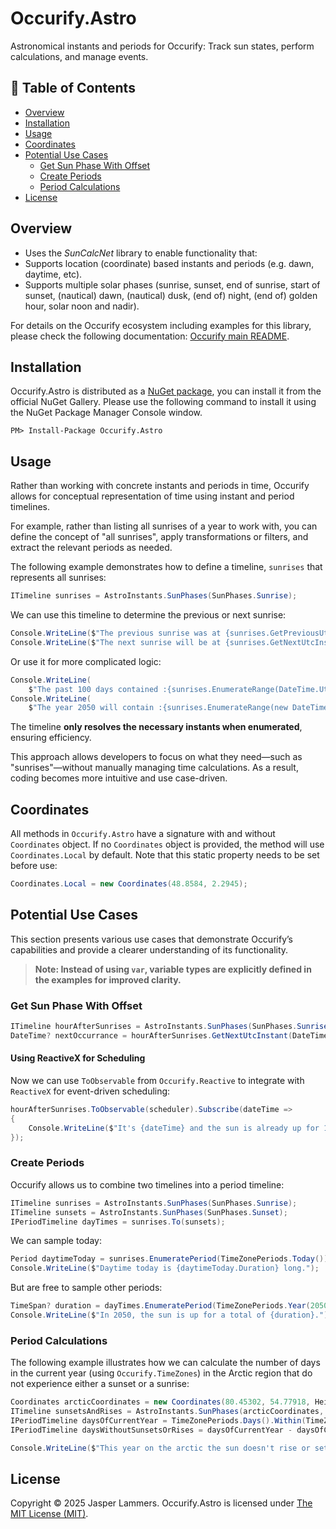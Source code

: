 # Occurify.Astro

Astronomical instants and periods for Occurify: Track sun states, perform calculations, and manage events.

## 📖 Table of Contents  
- [Overview](#Overview)
- [Installation](#installation)
- [Usage](#usage)
- [Coordinates](#coordinates)
- [Potential Use Cases](#potential-use-cases)
    - [Get Sun Phase With Offset](#get-sun-phase-with-offset)
    - [Create Periods](#create-periods)
    - [Period Calculations](#period-calculations)
- [License](#license)

## Overview

- Uses the *SunCalcNet* library to enable functionality that:
- Supports location (coordinate) based instants and periods (e.g. dawn, daytime, etc).
- Supports multiple solar phases (sunrise, sunset, end of sunrise, start of sunset, (nautical) dawn, (nautical) dusk, (end of) night, (end of) golden hour, solar noon and nadir).

For details on the Occurify ecosystem including examples for this library, please check the following documentation: [Occurify main README](https://github.com/Occurify/Occurify).

## Installation

Occurify.Astro is distributed as a [NuGet package](https://www.nuget.org/packages/Occurify.Astro), you can install it from the official NuGet Gallery. Please use the following command to install it using the NuGet Package Manager Console window.
```
PM> Install-Package Occurify.Astro
```

## Usage

Rather than working with concrete instants and periods in time, Occurify allows for conceptual representation of time using instant and period timelines.

For example, rather than listing all sunrises of a year to work with, you can define the concept of "all sunrises", apply transformations or filters, and extract the relevant periods as needed.

The following example demonstrates how to define a timeline, `sunrises` that represents all sunrises:
```cs
ITimeline sunrises = AstroInstants.SunPhases(SunPhases.Sunrise);
```

We can use this timeline to determine the previous or next sunrise:

```cs
Console.WriteLine($"The previous sunrise was at {sunrises.GetPreviousUtcInstant(DateTime.UtcNow)}");
Console.WriteLine($"The next sunrise will be at {sunrises.GetNextUtcInstant(DateTime.UtcNow)}");
```

Or use it for more complicated logic:

```cs
Console.WriteLine(
    $"The past 100 days contained :{sunrises.EnumerateRange(DateTime.UtcNow - TimeSpan.FromDays(100), DateTime.UtcNow).Count()} sunrises.");
Console.WriteLine(
    $"The year 2050 will contain :{sunrises.EnumerateRange(new DateTime(2050, 1, 1).AsUtcInstant(), new DateTime(2051, 1, 1).AsUtcInstant()).Count()} sunrises.");
```

The timeline **only resolves the necessary instants when enumerated**, ensuring efficiency.

This approach allows developers to focus on what they need—such as "sunrises"—without manually managing time calculations. As a result, coding becomes more intuitive and use case-driven.

## Coordinates

All methods in `Occurify.Astro` have a signature with and without `Coordinates` object. If no `Coordinates` object is provided, the method will use `Coordinates.Local` by default. Note that this static property needs to be set before use:

```cs
Coordinates.Local = new Coordinates(48.8584, 2.2945);
```

## Potential Use Cases

This section presents various use cases that demonstrate Occurify’s capabilities and provide a clearer understanding of its functionality.

>**Note: Instead of using `var`, variable types are explicitly defined in the examples for improved clarity.**

### Get Sun Phase With Offset

```cs
ITimeline hourAfterSunrises = AstroInstants.SunPhases(SunPhases.Sunrise) + TimeSpan.FromHours(1);
DateTime? nextOccurrance = hourAfterSunrises.GetNextUtcInstant(DateTime.UtcNow);
```

#### Using ReactiveX for Scheduling

Now we can use `ToObservable` from `Occurify.Reactive` to integrate with `ReactiveX` for event-driven scheduling:
```cs
hourAfterSunrises.ToObservable(scheduler).Subscribe(dateTime =>
{
    Console.WriteLine($"It's {dateTime} and the sun is already up for 1 hour!");
});
```

### Create Periods

Occurify allows us to combine two timelines into a period timeline:

```cs
ITimeline sunrises = AstroInstants.SunPhases(SunPhases.Sunrise);
ITimeline sunsets = AstroInstants.SunPhases(SunPhases.Sunset);
IPeriodTimeline dayTimes = sunrises.To(sunsets);
```

We can sample today:

```cs
Period daytimeToday = sunrises.EnumeratePeriod(TimeZonePeriods.Today()).First(); // Note that this could return no periods depending on your location. For example on the Arctic.
Console.WriteLine($"Daytime today is {daytimeToday.Duration} long.");
```

But are free to sample other periods:

```cs
TimeSpan? duration = dayTimes.EnumeratePeriod(TimeZonePeriods.Year(2050)).TotalDuration();
Console.WriteLine($"In 2050, the sun is up for a total of {duration}.");
```

### Period Calculations

The following example illustrates how we can calculate the number of days in the current year (using `Occurify.TimeZones`) in the Arctic region that do not experience either a sunset or a sunrise:

```cs
Coordinates arcticCoordinates = new Coordinates(80.45302, 54.77918, Height: 37);
ITimeline sunsetsAndRises = AstroInstants.SunPhases(arcticCoordinates, SunPhases.Sunrise | SunPhases.Sunset);
IPeriodTimeline daysOfCurrentYear = TimeZonePeriods.Days().Within(TimeZonePeriods.CurrentYear());
IPeriodTimeline daysWithoutSunsetsOrRises = daysOfCurrentYear - daysOfCurrentYear.Containing(sunsetsAndRises);

Console.WriteLine($"This year on the arctic the sun doesn't rise or set on {daysWithoutSunsetsOrRises.Count()} days.");
```

## License

Copyright © 2025 Jasper Lammers. Occurify.Astro is licensed under [The MIT License (MIT)](https://github.com/Occurify/Occurify.Astro?tab=MIT-1-ov-file).